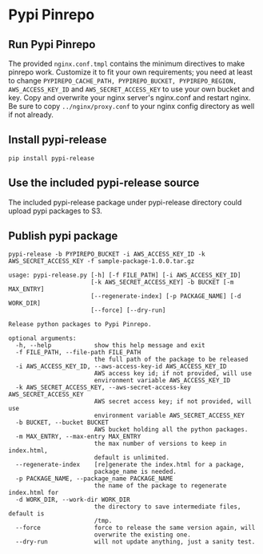 # Pypi Pinrepo

## Run Pypi Pinrepo

The provided `nginx.conf.tmpl` contains the minimum directives to make pinrepo work. Customize it to fit your own requirements; you need at least to change `PYPIREPO_CACHE_PATH, PYPIREPO_BUCKET, PYPIREPO_REGION, AWS_ACCESS_KEY_ID` and `AWS_SECRET_ACCESS_KEY` to use your own bucket and key. Copy and overwrite your nginx server's nginx.conf and restart nginx. Be sure to copy `../nginx/proxy.conf` to your nginx config directory as well if not already.

## Install pypi-release

```
pip install pypi-release
```

## Use the included pypi-release source

The included pypi-release package under pypi-release directory could upload pypi packages to S3.

## Publish pypi package

```
pypi-release -b PYPIREPO_BUCKET -i AWS_ACCESS_KEY_ID -k AWS_SECRET_ACCESS_KEY -f sample-package-1.0.0.tar.gz
```
```
usage: pypi-release.py [-h] [-f FILE_PATH] [-i AWS_ACCESS_KEY_ID]
                       [-k AWS_SECRET_ACCESS_KEY] -b BUCKET [-m MAX_ENTRY]
                       [--regenerate-index] [-p PACKAGE_NAME] [-d WORK_DIR]
                       [--force] [--dry-run]

Release python packages to Pypi Pinrepo.

optional arguments:
  -h, --help            show this help message and exit
  -f FILE_PATH, --file-path FILE_PATH
                        the full path of the package to be released
  -i AWS_ACCESS_KEY_ID, --aws-access-key-id AWS_ACCESS_KEY_ID
                        AWS access key id; if not provided, will use
                        environment variable AWS_ACCESS_KEY_ID
  -k AWS_SECRET_ACCESS_KEY, --aws-secret-access-key AWS_SECRET_ACCESS_KEY
                        AWS secret access key; if not provided, will use
                        environment variable AWS_SECRET_ACCESS_KEY
  -b BUCKET, --bucket BUCKET
                        AWS bucket holding all the python packages.
  -m MAX_ENTRY, --max-entry MAX_ENTRY
                        the max number of versions to keep in index.html,
                        default is unlimited.
  --regenerate-index    [re]generate the index.html for a package,
                        package_name is needed.
  -p PACKAGE_NAME, --package_name PACKAGE_NAME
                        the name of the package to regenerate index.html for
  -d WORK_DIR, --work-dir WORK_DIR
                        the directory to save intermediate files, default is
                        /tmp.
  --force               force to release the same version again, will
                        overwrite the existing one.
  --dry-run             will not update anything, just a sanity test.
  ```
